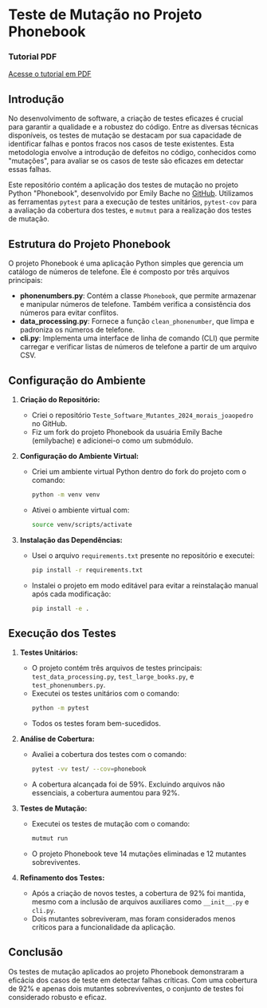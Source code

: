 # Teste de Mutação no Projeto Phonebook

### Tutorial PDF
[Acesse o tutorial em PDF](https://drive.google.com/file/d/1MugJ0vTg2airwrXK2HW_LGb9yYdX673R/view?usp=sharing)

## Introdução

No desenvolvimento de software, a criação de testes eficazes é crucial para garantir a qualidade e a robustez do código. Entre as diversas técnicas disponíveis, os testes de mutação se destacam por sua capacidade de identificar falhas e pontos fracos nos casos de teste existentes. Esta metodologia envolve a introdução de defeitos no código, conhecidos como "mutações", para avaliar se os casos de teste são eficazes em detectar essas falhas.

Este repositório contém a aplicação dos testes de mutação no projeto Python "Phonebook", desenvolvido por Emily Bache no [GitHub](https://github.com/emilybache/Phonebook-Python-Example-Project). Utilizamos as ferramentas `pytest` para a execução de testes unitários, `pytest-cov` para a avaliação da cobertura dos testes, e `mutmut` para a realização dos testes de mutação.

## Estrutura do Projeto Phonebook

O projeto Phonebook é uma aplicação Python simples que gerencia um catálogo de números de telefone. Ele é composto por três arquivos principais:

- **phonenumbers.py**: Contém a classe `Phonebook`, que permite armazenar e manipular números de telefone. Também verifica a consistência dos números para evitar conflitos.
- **data_processing.py**: Fornece a função `clean_phonenumber`, que limpa e padroniza os números de telefone.
- **cli.py**: Implementa uma interface de linha de comando (CLI) que permite carregar e verificar listas de números de telefone a partir de um arquivo CSV.

## Configuração do Ambiente

1. **Criação do Repositório:**
   - Criei o repositório `Teste_Software_Mutantes_2024_morais_joaopedro` no GitHub.
   - Fiz um fork do projeto Phonebook da usuária Emily Bache (emilybache) e adicionei-o como um submódulo.

2. **Configuração do Ambiente Virtual:**
   - Criei um ambiente virtual Python dentro do fork do projeto com o comando:
     ```bash
     python -m venv venv
     ```
   - Ativei o ambiente virtual com:
     ```bash
     source venv/scripts/activate
     ```

3. **Instalação das Dependências:**
   - Usei o arquivo `requirements.txt` presente no repositório e executei:
     ```bash
     pip install -r requirements.txt
     ```
   - Instalei o projeto em modo editável para evitar a reinstalação manual após cada modificação:
     ```bash
     pip install -e .
     ```

## Execução dos Testes

1. **Testes Unitários:**
   - O projeto contém três arquivos de testes principais: `test_data_processing.py`, `test_large_books.py`, e `test_phonenumbers.py`.
   - Executei os testes unitários com o comando:
     ```bash
     python -m pytest
     ```
   - Todos os testes foram bem-sucedidos.

2. **Análise de Cobertura:**
   - Avaliei a cobertura dos testes com o comando:
     ```bash
     pytest -vv test/ --cov=phonebook
     ```
   - A cobertura alcançada foi de 59%. Excluindo arquivos não essenciais, a cobertura aumentou para 92%.

3. **Testes de Mutação:**
   - Executei os testes de mutação com o comando:
     ```bash
     mutmut run
     ```
   - O projeto Phonebook teve 14 mutações eliminadas e 12 mutantes sobreviventes.

4. **Refinamento dos Testes:**
   - Após a criação de novos testes, a cobertura de 92% foi mantida, mesmo com a inclusão de arquivos auxiliares como `__init__.py` e `cli.py`.
   - Dois mutantes sobreviveram, mas foram considerados menos críticos para a funcionalidade da aplicação.

## Conclusão

Os testes de mutação aplicados ao projeto Phonebook demonstraram a eficácia dos casos de teste em detectar falhas críticas. Com uma cobertura de 92% e apenas dois mutantes sobreviventes, o conjunto de testes foi considerado robusto e eficaz.
